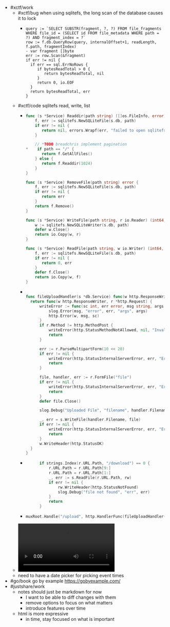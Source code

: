 - #xctf/work
	- #xctf/bug when using sqlitefs, the long scan of the database causes it to lock
		- ```
		  query := `SELECT SUBSTR(fragment, ?, ?) FROM file_fragments WHERE file_id = (SELECT id FROM file_metadata WHERE path = ?) AND fragment_index = ?`
		  row := f.db.QueryRow(query, internalOffset+1, readLength, f.path, fragmentIndex)
		  - var fragment []byte
		  err := row.Scan(&fragment)
		  if err != nil {
		    if err == sql.ErrNoRows {
		       if bytesReadTotal > 0 {
		          return bytesReadTotal, nil
		       }
		       return 0, io.EOF
		    }
		    return bytesReadTotal, err
		  }
		  ```
	- #xctf/code sqlitefs read, write, list
		- ```go
		  func (s *Service) Readdir(path string) ([]os.FileInfo, error) {
		      f, err := sqlitefs.NewSQLiteFile(s.db, path)
		      if err != nil {
		         return nil, errors.Wrapf(err, "failed to open sqlitefs")
		      }
		  
		      // *TODO breadchris implement pagination
		  *    if path == "/" {
		         return f.GetAllFiles()
		      } else {
		         return f.Readdir(1024)
		      }
		  }
		  
		  func (s *Service) RemoveFile(path string) error {
		      f, err := sqlitefs.NewSQLiteFile(s.db, path)
		      if err != nil {
		         return err
		      }
		      return f.Remove()
		  }
		  
		  func (s *Service) WriteFile(path string, r io.Reader) (int64, error) {
		      w := sqlitefs.NewSQLiteWriter(s.db, path)
		      defer w.Close()
		      return io.Copy(w, r)
		  }
		  
		  func (s *Service) ReadFile(path string, w io.Writer) (int64, error) {
		      f, err := sqlitefs.NewSQLiteFile(s.db, path)
		      if err != nil {
		         return 0, err
		      }
		      defer f.Close()
		      return io.Copy(w, f)
		  }
		  ```
		- ```go
		  
		  func fileUploadHandler(s *db.Service) func(w http.ResponseWriter, r *http.Request) {
		  	return func(w http.ResponseWriter, r *http.Request) {
		  		writeError := func(sc int, err error, msg string, args ...any) {
		  			slog.Error(msg, "error", err, "args", args)
		  			http.Error(w, msg, sc)
		  		}
		  		if r.Method != http.MethodPost {
		  			writeError(http.StatusMethodNotAllowed, nil, "Invalid request method", "method", r.Method)
		  			return
		  		}
		  
		  		err := r.ParseMultipartForm(10 << 20)
		  		if err != nil {
		  			writeError(http.StatusInternalServerError, err, "Error parsing multipart form")
		  			return
		  		}
		  
		  		file, handler, err := r.FormFile("file")
		  		if err != nil {
		  			writeError(http.StatusInternalServerError, err, "Error retrieving the file from form data")
		  			return
		  		}
		  		defer file.Close()
		  
		  		slog.Debug("Uploaded File", "filename", handler.Filename, "size", handler.Size, "mime", handler.Header)
		  
		  		_, err = s.WriteFile(handler.Filename, file)
		  		if err != nil {
		  			writeError(http.StatusInternalServerError, err, "Error copying the uploaded file")
		  			return
		  		}
		  		w.WriteHeader(http.StatusOK)
		  	}
		  }
		  ```
		- ```go
		  		if strings.Index(r.URL.Path, "/download") == 0 {
		  			r.URL.Path = r.URL.Path[9:]
		  			r.URL.Path = r.URL.Path[1:]
		  			_, err := s.ReadFile(r.URL.Path, rw)
		  			if err != nil {
		  				rw.WriteHeader(http.StatusNotFound)
		  				slog.Debug("file not found", "err", err)
		  			}
		  			return
		  		}
		  ```
		- ```go
		  muxRoot.Handle("/upload", http.HandlerFunc(fileUploadHandler(s)))
		  ```
	- ![phone apps.mov](../assets/phone_apps_1709581098022_0.mov)
	- need to have a date picker for picking event times
- #go/book go by example https://gobyexample.com/
- #justshare/work
	- notes should just be markdown for now
		- I want to be able to diff changes with them
		- remove options to focus on what matters
		- introduce features over time
	- html is more expressive
		- in time, stay focused on what is important